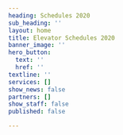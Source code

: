 ```yaml
---
heading: Schedules 2020
sub_heading: ''
layout: home
title: Elevator Schedules 2020
banner_image: ''
hero_button:
  text: ''
  href: ''
textline: ''
services: []
show_news: false
partners: []
show_staff: false
published: false

---
```


